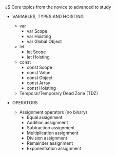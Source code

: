 JS Core topics from the novice to advanced to study

- VARIABLES, TYPES AND HOISTING
  - var
    - var Scope
    - var Hoisting
    - var Global Object
  - let
    - let Scope
    - let Hoisting
  - const
    - const Scope
    - const Value
    - const Object
    - const Array
    - const Hoisting
  - Temporal/Temporary Dead Zone (TDZ)

- OPERATORS
  - Assignment operators (no binary)
    - Equal assignment
    - Addition assignment
    - Subtraction assignment
    - Multiplication assignment
    - Division assignment
    - Remainder assignment
    - Exponentiation assignment